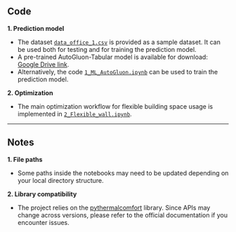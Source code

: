 ## Code
**1. Prediction model**
- The dataset [`data_office_1.csv`](data_office_1.csv) is provided as a sample dataset. It can be used both for testing and for training the prediction model.
- A pre-trained AutoGluon-Tabular model is available for download: [Google Drive link](https://drive.google.com/drive/folders/1KXjiYUaeBUwdGpdn4ECwri-P5tG1W-wa?usp=sharing).  
- Alternatively, the code [`1_ML_AutoGluon.ipynb`](1_ML_AutoGluon.ipynb) can be used to train the prediction model.  

**2. Optimization**
- The main optimization workflow for flexible building space usage is implemented in [`2_Flexible_wall.ipynb`](2_Flexible_wall.ipynb).  

---

## Notes
**1. File paths**  
- Some paths inside the notebooks may need to be updated depending on your local directory structure.  

**2. Library compatibility**  
- The project relies on the [pythermalcomfort](https://pythermalcomfort.readthedocs.io/) library. Since APIs may change across versions, please refer to the official documentation if you encounter issues.  
